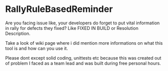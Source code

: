 # RallyRuleBasedReminder
Are you facing issue like, your developers do forget to put vital information in rally for defects they fixed? Like FIXED IN BUILD or Resolution Description. 

Take a look of wiki page where i did mention more informations on what this tool is and how can you use it. 


Please dont except solid coding, unittests etc because this was created out of problem I faced as a team lead and was built during free personal hours.
